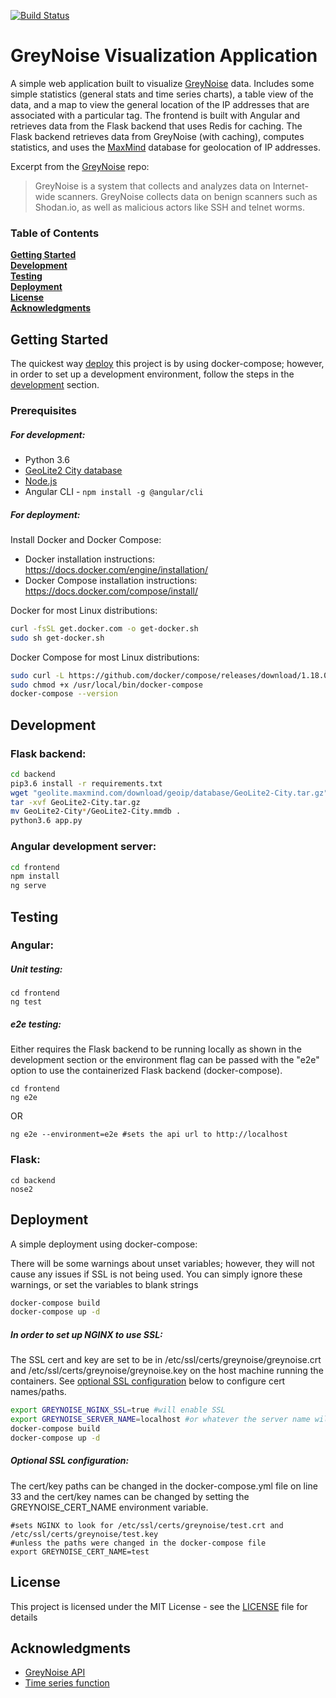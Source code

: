 [![Build Status](https://travis-ci.org/cbuto/greynoise-visualizer.svg?branch=master)](https://travis-ci.org/cbuto/greynoise-visualizer)
# GreyNoise Visualization Application

A simple web application built to visualize [GreyNoise](https://github.com/Grey-Noise-Intelligence/api.greynoise.io) data. Includes some simple statistics (general stats and time series charts), a table view of the data, and a map to view the general location of the IP addresses that are associated with a particular tag. The frontend is built with Angular and retrieves data from the Flask backend that uses Redis for caching. The Flask backend retrieves data from GreyNoise (with caching), computes statistics, and uses the [MaxMind](https://dev.maxmind.com/geoip/geoip2/geolite2/) database for geolocation of IP addresses.

Excerpt from the [GreyNoise](https://github.com/Grey-Noise-Intelligence/api.greynoise.io) repo:
> GreyNoise is a system that collects and analyzes data on Internet-wide scanners. GreyNoise collects data on benign scanners such as Shodan.io, as well as malicious actors like SSH and telnet worms.

### Table of Contents
**[Getting Started](#getting-started)**<br>
**[Development](#development)**<br>
**[Testing](#testing)**<br>
**[Deployment](#deployment)**<br>
**[License](#license)**<br>
**[Acknowledgments](#acknowledgments)**<br>

## Getting Started

The quickest way [deploy](#deployment) this project is by using docker-compose; however, in order to set up a development environment, follow the steps in the [development](#development) section. 

### Prerequisites

##### For development:

* Python 3.6 
* [GeoLite2 City database](http://geolite.maxmind.com/download/geoip/database/GeoLite2-City.tar.gz)
* [Node.js](https://nodejs.org/en/download/package-manager/)
* Angular CLI - ```npm install -g @angular/cli```

##### For deployment:

Install Docker and Docker Compose:

* Docker installation instructions: https://docs.docker.com/engine/installation/ 
* Docker Compose installation instructions: https://docs.docker.com/compose/install/

Docker for most Linux distributions:

```bash
curl -fsSL get.docker.com -o get-docker.sh
sudo sh get-docker.sh
```

Docker Compose for most Linux distributions:

```bash
sudo curl -L https://github.com/docker/compose/releases/download/1.18.0/docker-compose-`uname -s`-`uname -m` -o /usr/local/bin/docker-compose
sudo chmod +x /usr/local/bin/docker-compose
docker-compose --version
```

## Development

### Flask backend:
```bash
cd backend
pip3.6 install -r requirements.txt
wget "geolite.maxmind.com/download/geoip/database/GeoLite2-City.tar.gz"
tar -xvf GeoLite2-City.tar.gz
mv GeoLite2-City*/GeoLite2-City.mmdb .
python3.6 app.py
```

### Angular development server:
```bash
cd frontend
npm install
ng serve
```

## Testing

### Angular:

##### Unit testing:

```
cd frontend
ng test 
```

##### e2e testing:

Either requires the Flask backend to be running locally as shown in the development section or the environment flag can be passed with the "e2e" option to use the containerized Flask backend (docker-compose).

```
cd frontend
ng e2e
```

OR 

```
ng e2e --environment=e2e #sets the api url to http://localhost 
```

### Flask:

```
cd backend
nose2
```

## Deployment

A simple deployment using docker-compose:

There will be some warnings about unset variables; however, they will not cause any issues if SSL is not being used. You can simply ignore these warnings, or set the variables to blank strings 

```bash
docker-compose build
docker-compose up -d
```

##### In order to set up NGINX to use SSL:

The SSL cert and key are set to be in /etc/ssl/certs/greynoise/greynoise.crt and /etc/ssl/certs/greynoise/greynoise.key on the host machine running the containers. See [optional SSL configuration](#optional-ssl-configuration) below to configure cert names/paths.

```bash
export GREYNOISE_NGINX_SSL=true #will enable SSL
export GREYNOISE_SERVER_NAME=localhost #or whatever the server name will be
docker-compose build
docker-compose up -d
```

##### Optional SSL configuration:

The cert/key paths can be changed in the docker-compose.yml file on line 33 and the cert/key names can be changed by setting the GREYNOISE_CERT_NAME environment variable.

```
#sets NGINX to look for /etc/ssl/certs/greynoise/test.crt and /etc/ssl/certs/greynoise/test.key
#unless the paths were changed in the docker-compose file
export GREYNOISE_CERT_NAME=test
```


## License

This project is licensed under the MIT License - see the [LICENSE](LICENSE.md) file for details

## Acknowledgments

* [GreyNoise API](https://github.com/Grey-Noise-Intelligence/api.greynoise.io)
* [Time series function](https://github.com/phyler/greynoise)

